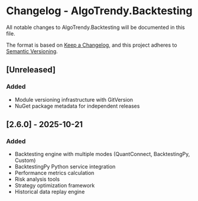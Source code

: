 # Changelog - AlgoTrendy.Backtesting

All notable changes to AlgoTrendy.Backtesting will be documented in this file.

The format is based on [Keep a Changelog](https://keepachangelog.com/en/1.0.0/),
and this project adheres to [Semantic Versioning](https://semver.org/spec/v2.0.0.html).

## [Unreleased]

### Added
- Module versioning infrastructure with GitVersion
- NuGet package metadata for independent releases

## [2.6.0] - 2025-10-21

### Added
- Backtesting engine with multiple modes (QuantConnect, BacktestingPy, Custom)
- BacktestingPy Python service integration
- Performance metrics calculation
- Risk analysis tools
- Strategy optimization framework
- Historical data replay engine
